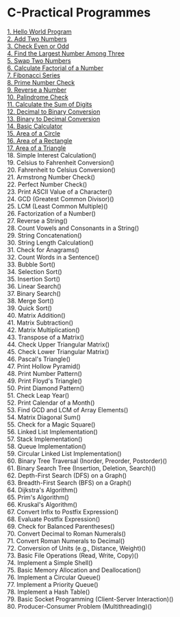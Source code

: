 # C-Practical Programmes

[1. Hello World Program](1-hello-world/1-hello-world.c)<br>
[2. Add Two Numbers](2-add-two-numbers/2-add-two-numbers.c)<br>
[3.  Check Even or Odd](3-check-even-or-odd/3-check-even-or-odd.c)<br>
[4. Find the Largest Number Among Three]()<br>
[5.  Swap Two Numbers]()<br>
[6. Calculate Factorial of a Number]()<br>
[7.  Fibonacci Series]()<br>
[8.  Prime Number Check]()<br>
[9.  Reverse a Number]()<br>
[10.  Palindrome Check]()<br>
[11.  Calculate the Sum of Digits]()<br>
[12.  Decimal to Binary Conversion]()<br>
[13.  Binary to Decimal Conversion]()<br>
[14.  Basic Calculator]()<br>
[15.  Area of a Circle]()<br>
[16.  Area of a Rectangle]()<br>
[17.  Area of a Triangle]()<br>
18.  Simple Interest Calculation()<br>
19.  Celsius to Fahrenheit Conversion()<br>
20.  Fahrenheit to Celsius Conversion()<br>
21.  Armstrong Number Check()<br>
22.  Perfect Number Check()<br>
23.  Print ASCII Value of a Character()<br>
24.  GCD (Greatest Common Divisor)()<br>
25.  LCM (Least Common Multiple)()<br>
26.  Factorization of a Number()<br>
27.  Reverse a String()<br>
28.  Count Vowels and Consonants in a String()<br>
29.  String Concatenation()<br>
30.  String Length Calculation()<br>
31.  Check for Anagrams()<br>
32.  Count Words in a Sentence()<br>
33.  Bubble Sort()<br>
34.  Selection Sort()<br>
35.  Insertion Sort()<br>
36.  Linear Search()<br>
37.  Binary Search()<br>
38.  Merge Sort()<br>
39.  Quick Sort()<br>
40.  Matrix Addition()<br>
41.  Matrix Subtraction()<br>
42.  Matrix Multiplication()<br>
43.  Transpose of a Matrix()<br>
44.  Check Upper Triangular Matrix()<br>
45.  Check Lower Triangular Matrix()<br>
46.  Pascal's Triangle()<br>
47.  Print Hollow Pyramid()<br>
48.  Print Number Pattern()<br>
49.  Print Floyd's Triangle()<br>
50.  Print Diamond Pattern()<br>
51.  Check Leap Year()<br>
52.  Print Calendar of a Month()<br>
53.  Find GCD and LCM of Array Elements()<br>
54.  Matrix Diagonal Sum()<br>
55.  Check for a Magic Square()<br>
56.  Linked List Implementation()<br>
57.  Stack Implementation()<br>
58.  Queue Implementation()<br>
59.  Circular Linked List Implementation()<br>
60.  Binary Tree Traversal (Inorder, Preorder, Postorder)()<br>
61. Binary Search Tree (Insertion, Deletion, Search)()<br>
62. Depth-First Search (DFS) on a Graph()<br>
63. Breadth-First Search (BFS) on a Graph()<br>
64. Dijkstra's Algorithm()<br>
65. Prim's Algorithm()<br>
66. Kruskal's Algorithm()<br>
67. Convert Infix to Postfix Expression()<br>
68. Evaluate Postfix Expression()<br>
69. Check for Balanced Parentheses()<br>
70. Convert Decimal to Roman Numerals()<br>
71. Convert Roman Numerals to Decimal()<br>
72. Conversion of Units (e.g., Distance, Weight)()<br>
73. Basic File Operations (Read, Write, Copy)()<br>
74. Implement a Simple Shell()<br>
75. Basic Memory Allocation and Deallocation()<br>
76. Implement a Circular Queue()<br>
77. Implement a Priority Queue()<br>
78. Implement a Hash Table()<br>
79. Basic Socket Programming (Client-Server Interaction)()<br>
80. Producer-Consumer Problem (Multithreading)()<br>
